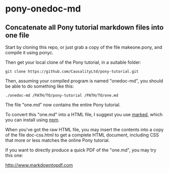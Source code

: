 # pony-onedoc-md
## Concatenate all Pony tutorial markdown files into one file

Start by cloning this repo, or just grab a copy of the file makeone.pony,
and compile it using ponyc.

Then get your local clone of the Pony tutorial, in a suitable folder:
```
git clone https://github.com/CausalityLtd/pony-tutorial.git
```

Then, assuming your compiled program is named "onedoc-md", you should be able to do something like this:
```
./onedoc-md /PATH/TO/pony-tutorial /PATH/TO/one.md
```
The file "one.md" now contains the entire Pony tutorial.

To convert this "one.md" into a HTML file, I suggest you use [marked](https://github.com/chjj/marked),
which you can install using [npm](https://www.npmjs.com).

When you've got the raw HTML file, you may insert the contents into a copy of the file doc-css.html
to get a complete HTML document, including CSS that more or less matches the online Pony tutorial.

If you want to directly produce a quick PDF of the "one.md", you may try this one:

http://www.markdowntopdf.com